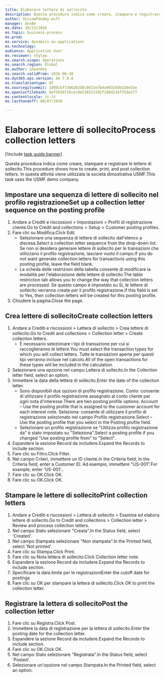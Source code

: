 ```yaml
--- 
title: Elaborare lettere di sollecito
description: Questa procedura indica come creare, stampare e registrare le lettere di sollecito.
author: ShivamPandey-msft
manager: AnnBe
ms.date: 10/23/2016
ms.topic: business-process
ms.prod: 
ms.service: dynamics-ax-applications
ms.technology: 
audience: Application User
ms.reviewer: shylaw
ms.search.scope: Operations
ms.search.region: Global
ms.author: shpandey
ms.search.validFrom: 2016-06-30
ms.dyn365.ops.version: AX 7.0.0
ms.translationtype: HT
ms.sourcegitcommit: 1d98cbff30620256c9d13e7b4a90314db150e33e
ms.openlocfilehash: 6ef5916f16cec8e536523192f2d0d234f75de277
ms.contentlocale: it-it
ms.lasthandoff: 08/07/2018

---
```

# <a name="process-collection-letters"></a><span data-ttu-id="cd44f-103">Elaborare lettere di sollecito</span><span class="sxs-lookup"><span data-stu-id="cd44f-103">Process collection letters</span></span>

[!include [task guide banner](../../includes/task-guide-banner.md)]

<span data-ttu-id="cd44f-104">Questa procedura indica come creare, stampare e registrare le lettere di sollecito.</span><span class="sxs-lookup"><span data-stu-id="cd44f-104">This procedure shows how to create, print, and post collection letters.</span></span> <span data-ttu-id="cd44f-105">In questa attività viene utilizzata la società dimostrativa USMF.</span><span class="sxs-lookup"><span data-stu-id="cd44f-105">This task uses the USMF demo company.</span></span>


## <a name="set-up-a-collection-letter-sequence-on-the-posting-profile"></a><span data-ttu-id="cd44f-106">Impostare una sequenza di lettere di sollecito nel profilo registrazione</span><span class="sxs-lookup"><span data-stu-id="cd44f-106">Set up a collection letter sequence on the posting profile</span></span>
1. <span data-ttu-id="cd44f-107">Andare a Crediti e riscossioni > Impostazioni > Profili di registrazione cliente.</span><span class="sxs-lookup"><span data-stu-id="cd44f-107">Go to Credit and collections > Setup > Customer posting profiles.</span></span>
2. <span data-ttu-id="cd44f-108">Fare clic su Modifica.</span><span class="sxs-lookup"><span data-stu-id="cd44f-108">Click Edit.</span></span>
    * <span data-ttu-id="cd44f-109">Selezionare una sequenza di lettere di sollecito dall'elenco a discesa.</span><span class="sxs-lookup"><span data-stu-id="cd44f-109">Select a collection letter sequence from the drop-down list.</span></span> <span data-ttu-id="cd44f-110">Se non si desidera generare lettere di sollecito per le transazioni che utilizzano il profilo registrazione, lasciare vuoto il campo.</span><span class="sxs-lookup"><span data-stu-id="cd44f-110">If you do not want generate collection letters for transactions using this posting profile, leave the field blank.</span></span>  
    * <span data-ttu-id="cd44f-111">La scheda delle restrizioni della tabella consente di modificare la modalità per l'elaborazione delle lettere di sollecito.</span><span class="sxs-lookup"><span data-stu-id="cd44f-111">The table restriction tab allows you to change the way that collection letters are processed.</span></span> <span data-ttu-id="cd44f-112">Se questo campo è impostato su Sì, le lettere di sollecito verranno create per il profilo registrazione.</span><span class="sxs-lookup"><span data-stu-id="cd44f-112">If this field is set to Yes, then collection letters will be created for this posting profile.</span></span>  
3. <span data-ttu-id="cd44f-113">Chiudere la pagina.</span><span class="sxs-lookup"><span data-stu-id="cd44f-113">Close the page.</span></span>

## <a name="create-collection-letters"></a><span data-ttu-id="cd44f-114">Crea lettere di sollecito</span><span class="sxs-lookup"><span data-stu-id="cd44f-114">Create collection letters</span></span>
1. <span data-ttu-id="cd44f-115">Andare a Crediti e riscossioni > Lettera di sollecito > Crea lettere di sollecito.</span><span class="sxs-lookup"><span data-stu-id="cd44f-115">Go to Credit and collections > Collection letter > Create collection letters.</span></span>
    * <span data-ttu-id="cd44f-116">È necessario selezionare i tipi di transazione per cui si raccoglieranno le lettere.</span><span class="sxs-lookup"><span data-stu-id="cd44f-116">You must select the transaction types for which you will collect letters.</span></span> <span data-ttu-id="cd44f-117">Tutte le transazioni aperte per questi tipi verranno incluse nel calcolo.</span><span class="sxs-lookup"><span data-stu-id="cd44f-117">All of the open transactions for these types will be included in the calculation.</span></span>  
2. <span data-ttu-id="cd44f-118">Selezionare una opzione nel campo Lettera di sollecito.</span><span class="sxs-lookup"><span data-stu-id="cd44f-118">In the Collection letter field, select an option.</span></span>
3. <span data-ttu-id="cd44f-119">Immettere la data della lettera di sollecito.</span><span class="sxs-lookup"><span data-stu-id="cd44f-119">Enter the date of the collection letter.</span></span>
    * <span data-ttu-id="cd44f-120">Sono disponibili due opzioni di profilo registrazione. Conto: consente di utilizzare il profilo registrazione assegnato al conto cliente per ogni nota d'interesse.</span><span class="sxs-lookup"><span data-stu-id="cd44f-120">There are two posting profile options:   Account – Use the posting profile that is assigned to the customer account for each interest note.</span></span>   <span data-ttu-id="cd44f-121">Seleziona: consente di utilizzare il profilo di registrazione selezionato nel campo Profilo registrazione.</span><span class="sxs-lookup"><span data-stu-id="cd44f-121">Select – Use the posting profile that you select in the Posting profile field.</span></span>  
    * <span data-ttu-id="cd44f-122">Selezionare un profilo registrazione se "Utilizza profilo registrazione da" è stato impostato su "Seleziona".</span><span class="sxs-lookup"><span data-stu-id="cd44f-122">Select a posting profile if you changed "Use posting profile from" to "Select".</span></span>  
4. <span data-ttu-id="cd44f-123">Espandere la sezione Record da includere.</span><span class="sxs-lookup"><span data-stu-id="cd44f-123">Expand the Records to include section.</span></span>
5. <span data-ttu-id="cd44f-124">Fare clic su Filtro.</span><span class="sxs-lookup"><span data-stu-id="cd44f-124">Click Filter.</span></span>
6. <span data-ttu-id="cd44f-125">Nel campo Criteri, immettere un ID cliente.</span><span class="sxs-lookup"><span data-stu-id="cd44f-125">In the Criteria field, In the Criteria field, enter a Customer ID.</span></span> <span data-ttu-id="cd44f-126">Ad esempio, immettere "US-001".</span><span class="sxs-lookup"><span data-stu-id="cd44f-126">For example, enter 'US-001'..</span></span>
7. <span data-ttu-id="cd44f-127">Fare clic su OK.</span><span class="sxs-lookup"><span data-stu-id="cd44f-127">Click OK.</span></span>
8. <span data-ttu-id="cd44f-128">Fare clic su OK.</span><span class="sxs-lookup"><span data-stu-id="cd44f-128">Click OK.</span></span>

## <a name="print-collection-letters"></a><span data-ttu-id="cd44f-129">Stampare le lettere di sollecito</span><span class="sxs-lookup"><span data-stu-id="cd44f-129">Print collection letters</span></span>
1. <span data-ttu-id="cd44f-130">Andare a Crediti e riscossioni > Lettera di sollecito > Esamina ed elabora lettere di sollecito.</span><span class="sxs-lookup"><span data-stu-id="cd44f-130">Go to Credit and collections > Collection letter > Review and process collection letters.</span></span>
2. <span data-ttu-id="cd44f-131">Nel campo Stato selezionare "Creata".</span><span class="sxs-lookup"><span data-stu-id="cd44f-131">In the Status field, select 'Created'.</span></span>
3. <span data-ttu-id="cd44f-132">Nel campo Stampata selezionare "Non stampata".</span><span class="sxs-lookup"><span data-stu-id="cd44f-132">In the Printed field, select 'Not printed'.</span></span>
4. <span data-ttu-id="cd44f-133">Fare clic su Stampa.</span><span class="sxs-lookup"><span data-stu-id="cd44f-133">Click Print.</span></span>
5. <span data-ttu-id="cd44f-134">Fare clic su Nota lettera di sollecito.</span><span class="sxs-lookup"><span data-stu-id="cd44f-134">Click Collection letter note.</span></span>
6. <span data-ttu-id="cd44f-135">Espandere la sezione Record da includere.</span><span class="sxs-lookup"><span data-stu-id="cd44f-135">Expand the Records to include section.</span></span>
7. <span data-ttu-id="cd44f-136">Specificare la data limite per le registrazioni</span><span class="sxs-lookup"><span data-stu-id="cd44f-136">Enter the cutoff date for postings</span></span>
8. <span data-ttu-id="cd44f-137">Fare clic su OK per stampare la lettera di sollecito.</span><span class="sxs-lookup"><span data-stu-id="cd44f-137">Click OK to print the collection letter.</span></span>

## <a name="post-the-collection-letter"></a><span data-ttu-id="cd44f-138">Registrare la lettera di sollecito</span><span class="sxs-lookup"><span data-stu-id="cd44f-138">Post the collection letter</span></span>
1. <span data-ttu-id="cd44f-139">Fare clic su Registra.</span><span class="sxs-lookup"><span data-stu-id="cd44f-139">Click Post.</span></span>
2. <span data-ttu-id="cd44f-140">Immettere la data di registrazione per la lettera di sollecito.</span><span class="sxs-lookup"><span data-stu-id="cd44f-140">Enter the posting date for the collection letter.</span></span>
3. <span data-ttu-id="cd44f-141">Espandere la sezione Record da includere.</span><span class="sxs-lookup"><span data-stu-id="cd44f-141">Expand the Records to include section.</span></span>
4. <span data-ttu-id="cd44f-142">Fare clic su OK.</span><span class="sxs-lookup"><span data-stu-id="cd44f-142">Click OK.</span></span>
5. <span data-ttu-id="cd44f-143">Nel campo Stato selezionare "Registrata".</span><span class="sxs-lookup"><span data-stu-id="cd44f-143">In the Status field, select 'Posted'.</span></span>
6. <span data-ttu-id="cd44f-144">Selezionare un'opzione nel campo Stampata.</span><span class="sxs-lookup"><span data-stu-id="cd44f-144">In the Printed field, select an option.</span></span>


